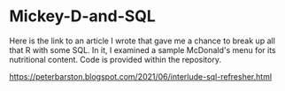 # Mickey-D-and-SQL
Here is the link to an article I wrote that gave me a chance to break up all that R with some SQL. In it, I examined a sample McDonald's menu for its nutritional content. Code is provided within the repository.

https://peterbarston.blogspot.com/2021/06/interlude-sql-refresher.html

